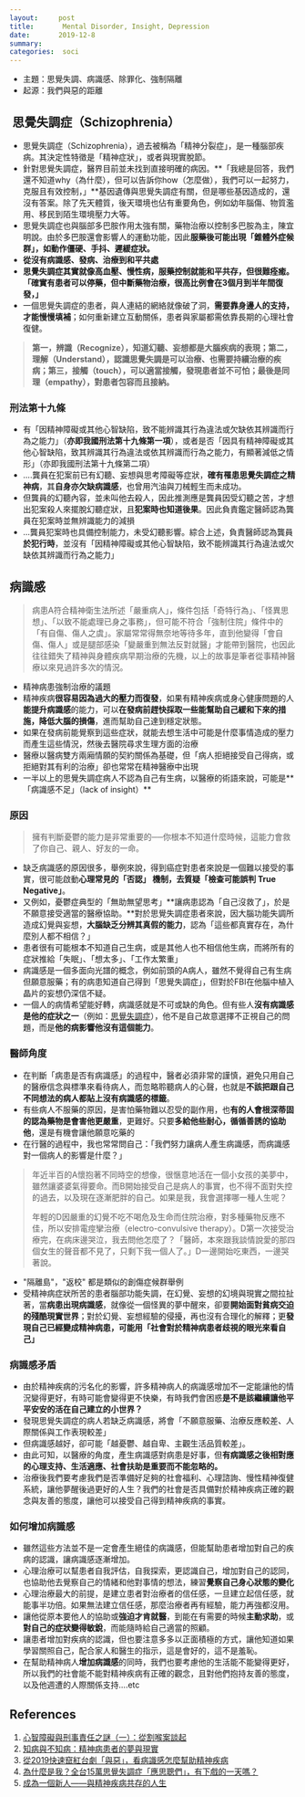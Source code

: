 ```yaml
---
layout:     post
title:       Mental Disorder, Insight, Depression
date:       2019-12-8
summary:    
categories:  soci
---
```


* 主題：思覺失調、病識感、除罪化、強制隔離
* 起源：我們與惡的距離



##  思覺失調症（Schizophrenia）

* 思覺失調症（Schizophrenia），過去被稱為「精神分裂症」，是一種腦部疾病。其決定性特徵是「精神症狀」，或者與現實脫節。
* 針對思覺失調症，醫界目前並未找到直接明確的病因。**「我總是回答，我們還不知道why（為什麼），但可以告訴你how（怎麼做），我們可以一起努力，克服且有效控制，」**基因遺傳與思覺失調症有關，但是哪些基因造成的，還沒有答案。除了先天體質，後天環境也佔有重要角色，例如幼年腦傷、物質濫用、移民到陌生環境壓力大等。
* 思覺失調症也與腦部多巴胺作用太強有關，藥物治療以控制多巴胺為主，陳宜明說。由於多巴胺還會影響人的運動功能，因此**服藥後可能出現「錐體外症候群」，如動作僵硬、手抖、遲緩症狀。**
* **從沒有病識感、發病、治療到和平共處**
* **思覺失調症其實就像高血壓、慢性病，服藥控制就能和平共存，但很難痊癒。「確實有患者可以停藥，但中斷藥物治療，很高比例會在3個月到半年間復發，」**
* 一個思覺失調症的患者，與人連結的網絡就像破了洞，**需要靠身邊人的支持，才能慢慢填補**；如何重新建立互動關係，患者與家屬都需依靠長期的心理社會復健。

> **第一，辨識（Recognize），知道幻聽、妄想都是大腦疾病的表現；第二，理解（Understand），認識思覺失調是可以治療、也需要持續治療的疾病；第三，接觸（touch），可以適當接觸，發現患者並不可怕；最後是同理（empathy），對患者包容而且接納。**

### 刑法第十九條

* 有「因精神障礙或其他心智缺陷，致不能辨識其行為違法或欠缺依其辨識而行為之能力」（**亦即我國刑法第十九條第一項**），或者是否「因具有精神障礙或其他心智缺陷，致其辨識其行為違法或依其辨識而行為之能力，有顯著減低之情形」（亦即我國刑法第十九條第二項）
* ....龔員在犯案前已有幻聽、妄想與思考障礙等症狀，**確有罹患思覺失調症之精神病**，其**自身亦欠缺病識感**，也曾用汽油與刀械輕生而未成功。
* 但龔員的幻聽內容，並未叫他去殺人，因此推測應是龔員因受幻聽之苦，才想出犯案殺人來擺脫幻聽症狀，且**犯案時也知道後果**。因此負責鑑定醫師認為龔員在犯案時並無辨識能力的減損
* ...龔員犯案時也具備控制能力，未受幻聽影響。綜合上述，負責醫師認為龔員**於犯行時**，並沒有「因精神障礙或其他心智缺陷，致不能辨識其行為違法或欠缺依其辨識而行為之能力」



## 病識感

> 病患A符合精神衛生法所述「嚴重病人」，條件包括「奇特行為」、「怪異思想」、「以致不能處理已身之事務」，但可能不符合「強制住院」條件中的「有自傷、傷人之虞」。家屬常常得無奈地等待多年，直到他變得「會自傷、傷人」或是腿部感染「變嚴重到無法反對就醫」才能帶到醫院，也因此往往錯失了精神與身體疾病早期治療的先機，以上的故事是筆者從事精神醫療以來見過許多次的情況。

* 精神病患強制治療的議題
* 精神疾病**很容易因為過大的壓力而復發**，如果有精神疾病或身心健康問題的人**能提升病識感**的能力，可以**在發病前趕快採取一些能幫助自己緩和下來的措施，降低大腦的損傷**，進而幫助自己達到穩定狀態。  
* 如果在發病前能覺察到這些症狀，就能去想生活中可能是什麼事情造成的壓力而產生這些情況，然後去醫院尋求生理方面的治療
* 醫療以醫病雙方兩廂情願的契約關係為基礎，但「病人拒絕接受自己得病，或拒絕對其有利的治療」卻也常常在精神醫療中出現
* 一半以上的思覺失調症病人不認為自己有生病，以醫療的術語來說，可能是**「病識感不足」（lack of insight）**

### 原因

> 擁有判斷憂鬱的能力是非常重要的──你根本不知道什麼時候，這能力會救了你自己、親人、好友的一命。

* 缺乏病識感的原因很多，舉例來說，得到癌症對患者來說是一個難以接受的事實，很可能啟動**心理常見的「否認」 機制，去質疑「檢查可能誤判 True Negative」**。
* 又例如，憂鬱症典型的「無助無望思考」**讓病患認為「自己沒救了」，於是不願意接受適當的醫療協助。**對於思覺失調症患者來說，因大腦功能失調所造成幻覺與妄想，**大腦缺乏分辨其真假的能力**，認為「這些都真實存在，為什麼別人都不相信？」
* 患者很有可能根本不知道自己生病，或是其他人也不相信他生病，而將所有的症狀推給「失眠」、「想太多」、「工作太繁重」
* 病識感是一個多面向光譜的概念，例如前頭的A病人，雖然不覺得自己有生病但願意服藥；有的病患知道自己得到「思覺失調症」，但對於FBI在他腦中植入晶片的妄想仍深信不疑。
* 一個人的病情希望能好轉，病識感就是不可或缺的角色。但有些人**沒有病識感是他的症狀之一**（例如：[思覺失調症](https://abiselfcare.com/types-of-mental-health-problems/)），他不是自己故意選擇不正視自己的問題，而是**他的病影響他沒有這個能力**。

### 醫師角度

* 在判斷「病患是否有病識感」的過程中，醫者必須非常的謹慎，避免只用自己的醫療信念與標準來看待病人，而忽略聆聽病人的心聲，也就是**不該把跟自己不同想法的病人都貼上沒有病識感的標籤**。
* 有些病人不服藥的原因，是害怕藥物難以忍受的副作用，也**有的人會根深蒂固的認為藥物是會害他更嚴重**，更難好。只要**多給他些耐心，循循善誘的協助他**，還是有機會讓他願意吃藥的
* 在行醫的過程中，我也常常問自己：「我們努力讓病人產生病識感，而病識感對一個病人的影響是什麼？」

> 年近半百的A懷抱著不同時空的想像，很愜意地活在一個小女孩的美夢中，雖然讓婆婆氣得要命。而B開始接受自己是病人的事實，也不得不面對失控的過去，以及現在逐漸肥胖的自己。如果是我，我會選擇哪一種人生呢？
>
> 年輕的D因嚴重的幻覺不吃不喝危及生命而住院治療，對多種藥物反應不佳，所以安排電痙攣治療（electro-convulsive therapy）。D第一次接受治療完，在病床邊哭泣，我去問他怎麼了？「醫師，本來跟我談情說愛的那四個女生的聲音都不見了，只剩下我一個人了。」D一邊開始吃東西，一邊哭著說。

* "隔離島"，"返校" 都是類似的創傷症候群舉例
* 受精神病症狀所苦的患者腦部功能失調，在幻覺、妄想的幻境與現實之間拉扯著，當**病患出現病識感**，就像從一個怪異的夢中醒來，卻要**開始面對貧病交迫的殘酷現實世界**；對於幻覺、妄想經驗的侵擾，再也沒有合理化的解釋；更**發現自己已經變成精神病患，可能用「社會對於精神病患者歧視的眼光來看自己」**

### 病識感矛盾

* 由於精神疾病的污名化的影響，許多精神病人的病識感增加不一定能讓他的情況變得更好，有時可能會變得更不快樂，有時我們會困惑**是不是該繼續讓他平平安安的活在自己建立的小世界？**
* 發現思覺失調症的病人若缺乏病識感，將會「不願意服藥、治療反應較差、人際關係與工作表現較差」
* 但病識感越好，卻可能「越憂鬱、越自卑、主觀生活品質較差」。
* 由此可知，以醫療的角度，產生病識感對病患是好事，但**有病識感之後相對應的心理支持、生活適應、社會扶助是重要而不能忽略的。**
* 治療後我們要考慮我們是否準備好足夠的社會福利、心理諮詢、慢性精神復健系統，讓他夢醒後過更好的人生？我們的社會是否具備對於精神疾病正確的觀念與友善的態度，讓他可以接受自己得到精神疾病的事實。

### 如何增加病識感

* 雖然這些方法並不是一定會產生絕佳的病識感，但能幫助患者增加對自己的疾病的認識，讓病識感逐漸增加。
* 心理治療可以幫患者自我評估，自我探索，更認識自己，增加對自己的認同，也協助他去覺察自己的情緒和他對事情的想法，練習**覺察自己身心狀態的變化**
* 心理治療最大的前提，是建立患者對治療者的信任感，一旦建立起信任感，就能事半功倍。如果無法建立信任感，那麼治療者再有經驗，能力再強都沒用。
* 讓他從原本要他人的協助或**強迫才肯就醫**，到能在有需要的時候**主動求助**，或**對自己的症狀變得敏銳**，而能隨時給自己適當的照顧。
* 讓患者增加對疾病的認識，但也要注意多多以正面積極的方式，讓他知道如果學習關照自己，配合家人和醫生的指示，這是會好的，這不是羞恥。
* 在幫助精神病人**增加病識感**的同時，我們也要考慮他的生活能不能變得更好，所以我們的社會能不能對精神疾病有正確的觀念，且對他們抱持友善的態度，以及他週遭的人際關係支持....etc







## References

1. [心智障礙與刑事責任之謎（一）：從割喉案談起](<https://pansci.asia/archives/173613>)
2. [知病與不知病：精神病患者的夢與現實](<https://www.thenewslens.com/article/28402>)
3. [從2019快速竄紅台劇「與惡」，看病識感怎麼幫助精神疾病](<https://abiselfcare.com/how-to-restore-physical-and-mental-health-3/>)
4. [為什麼是我？全台15萬思覺失調症「應思聰們」，有下戲的一天嗎？](<https://www.cw.com.tw/article/article.action?id=5094919>)
5. [成為一個新人——與精神疾病共存的人生](<https://www.twreporter.org/a/mental-disorder>)
